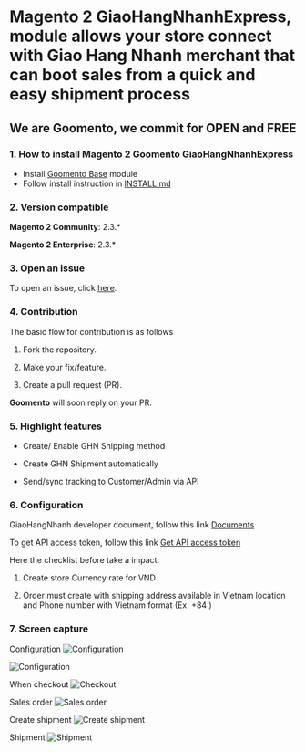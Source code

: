 # Magento 2 **GiaoHangNhanhExpress**, module allows your store connect with Giao Hang Nhanh merchant that can boot sales from a quick and easy shipment process 
  
## We are Goomento, we commit for OPEN and FREE 

### 1. How to install Magento 2 Goomento GiaoHangNhanhExpress

- Install [Goomento Base](https://github.com/Goomento/Base) module
- Follow install instruction in [INSTALL.md](https://github.com/Goomento/GiaoHangNhanhExpress/blob/master/INSTALL.md)

### 2. Version compatible

**Magento 2 Community**: 2.3.*

**Magento 2 Enterprise**: 2.3.*

### 3. Open an issue

To open an issue, click [here](https://github.com/GiaoHangNhanhExpress/Base/issues).

### 4. Contribution

The basic flow for contribution is as follows

1. Fork the repository.

2. Make your fix/feature.

3. Create a pull request (PR).

**Goomento** will soon reply on your PR.

### 5. Highlight features

- Create/ Enable GHN Shipping method
 
- Create GHN Shipment automatically

- Send/sync tracking to Customer/Admin via API

### 6. Configuration

GiaoHangNhanh developer document, follow this link [Documents](https://api.ghn.vn/home/docs)

To get API access token, follow this link [Get API access token](https://api.ghn.vn/home/docs/detail?id=49)

Here the checklist before take a impact:

1. Create store Currency rate for VND

2. Order must create with shipping address available in Vietnam location and Phone number with Vietnam format (Ex: +84 )

### 7. Screen capture

Configuration
![Configuration](https://i.imgur.com/vDZi4cQ.png)

![Configuration](https://i.imgur.com/cKlHxmJ.png)

When checkout 
![Checkout](https://i.imgur.com/6xOmMQf.png)

Sales order
![Sales order](https://i.imgur.com/xdc2wUi.png)

Create shipment
![Create shipment](https://i.imgur.com/hQajiX7.png)

Shipment
![Shipment](https://i.imgur.com/EpdROg9.png)
